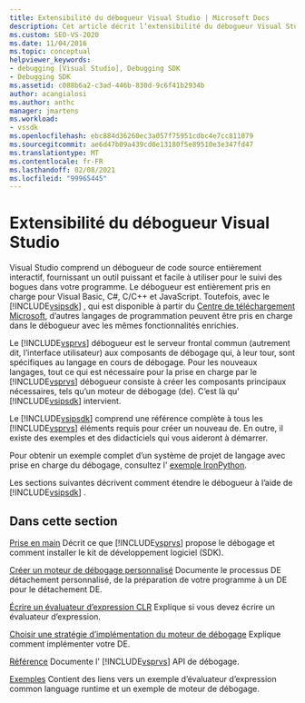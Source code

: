 ```yaml
---
title: Extensibilité du débogueur Visual Studio | Microsoft Docs
description: Cet article décrit l’extensibilité du débogueur Visual Studio et fournit des liens vers des articles sur le débogage de Visual Studio.
ms.custom: SEO-VS-2020
ms.date: 11/04/2016
ms.topic: conceptual
helpviewer_keywords:
- debugging [Visual Studio], Debugging SDK
- Debugging SDK
ms.assetid: c088b6a2-c3ad-446b-830d-9c6f41b2934b
author: acangialosi
ms.author: anthc
manager: jmartens
ms.workload:
- vssdk
ms.openlocfilehash: ebc884d36260ec3a057f75951cdbc4e7cc811079
ms.sourcegitcommit: ae6d47b09a439cd0e13180f5e89510e3e347fd47
ms.translationtype: MT
ms.contentlocale: fr-FR
ms.lasthandoff: 02/08/2021
ms.locfileid: "99965445"
---
```

# <a name="visual-studio-debugger-extensibility"></a>Extensibilité du débogueur Visual Studio
Visual Studio comprend un débogueur de code source entièrement interactif, fournissant un outil puissant et facile à utiliser pour le suivi des bogues dans votre programme. Le débogueur est entièrement pris en charge pour Visual Basic, C#, C/C++ et JavaScript. Toutefois, avec le [!INCLUDE[vsipsdk](../../extensibility/includes/vsipsdk_md.md)] , qui est disponible à partir du [Centre de téléchargement Microsoft](https://www.microsoft.com/download/details.aspx?id=21835), d’autres langages de programmation peuvent être pris en charge dans le débogueur avec les mêmes fonctionnalités enrichies.

 Le [!INCLUDE[vsprvs](../../code-quality/includes/vsprvs_md.md)] débogueur est le serveur frontal commun (autrement dit, l’interface utilisateur) aux composants de débogage qui, à leur tour, sont spécifiques au langage en cours de débogage. Pour les nouveaux langages, tout ce qui est nécessaire pour la prise en charge par le [!INCLUDE[vsprvs](../../code-quality/includes/vsprvs_md.md)] débogueur consiste à créer les composants principaux nécessaires, tels qu’un moteur de débogage (de). C’est là qu' [!INCLUDE[vsipsdk](../../extensibility/includes/vsipsdk_md.md)] intervient.

 Le [!INCLUDE[vsipsdk](../../extensibility/includes/vsipsdk_md.md)] comprend une référence complète à tous les [!INCLUDE[vsprvs](../../code-quality/includes/vsprvs_md.md)] éléments requis pour créer un nouveau de. En outre, il existe des exemples et des didacticiels qui vous aideront à démarrer.

 Pour obtenir un exemple complet d’un système de projet de langage avec prise en charge du débogage, consultez l' [exemple IronPython](https://www.microsoft.com/download/details.aspx?id=55984).

 Les sections suivantes décrivent comment étendre le débogueur à l’aide de [!INCLUDE[vsipsdk](../../extensibility/includes/vsipsdk_md.md)] .

## <a name="in-this-section"></a>Dans cette section
 [Prise en main](../../extensibility/debugger/getting-started-with-debugger-extensibility.md) Décrit ce que [!INCLUDE[vsprvs](../../code-quality/includes/vsprvs_md.md)] propose le débogage et comment installer le kit de développement logiciel (SDK).

 [Créer un moteur de débogage personnalisé](../../extensibility/debugger/creating-a-custom-debug-engine.md) Documente le processus DE détachement personnalisé, de la préparation de votre programme à un DE pour le détachement DE.

 [Écrire un évaluateur d’expression CLR](../../extensibility/debugger/writing-a-common-language-runtime-expression-evaluator.md) Explique si vous devez écrire un évaluateur d’expression.

 [Choisir une stratégie d’implémentation du moteur de débogage](../../extensibility/debugger/choosing-a-debug-engine-implementation-strategy.md) Explique comment implémenter votre DE.

 [Référence](../../extensibility/debugger/reference/reference-visual-studio-debugging-apis.md) Documente l' [!INCLUDE[vsprvs](../../code-quality/includes/vsprvs_md.md)] API de débogage.

 [Exemples](../../extensibility/debugger/visual-studio-debugging-samples.md) Contient des liens vers un exemple d’évaluateur d’expression common language runtime et un exemple de moteur de débogage.
